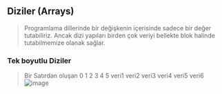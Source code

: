 ## Diziler (Arrays) ##

> Programlama dillerinde bir değişkenin içerisinde sadece bir değer tutabiliriz. Ancak dizi yapıları   birden çok veriyi bellekte blok halinde tutabilmemize olanak sağlar.

### Tek boyutlu Diziler ###
> Bir Satırdan oluşan 
> 0	1	2	3	4	5
veri1	veri2	veri3	veri4	veri5	veri6
![image](https://user-images.githubusercontent.com/28144917/146876973-763751ad-d6b7-4102-ab32-09ed8b131cac.png)


